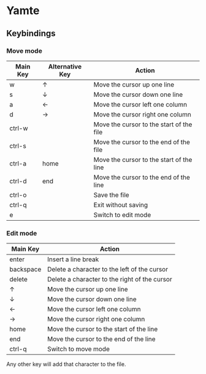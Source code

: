 # Yamte

## Keybindings

### Move mode

| Main Key | Alternative Key | Action                                   |
|----------|-----------------|------------------------------------------|
| w        | ↑               | Move the cursor up one line              |
| s        | ↓               | Move the cursor down one line            |
| a        | ←               | Move the cursor left one column          |
| d        | →               | Move the cursor right one column         |
| ctrl-w   |                 | Move the cursor to the start of the file |
| ctrl-s   |                 | Move the cursor to the end of the file   |
| ctrl-a   | home            | Move the cursor to the start of the line |
| ctrl-d   | end             | Move the cursor to the end of the line   |
| ctrl-o   |                 | Save the file                            |
| ctrl-q   |                 | Exit without saving                      |
| e        |                 | Switch to edit mode                      |

### Edit mode

| Main Key  | Action                                        |
|-----------|-----------------------------------------------|
| enter     | Insert a line break                           |
| backspace | Delete a character to the left of the cursor  |
| delete    | Delete a character to the right of the cursor |
| ↑         | Move the cursor up one line                   |
| ↓         | Move the cursor down one line                 |
| ←         | Move the cursor left one column               |
| →         | Move the cursor right one column              |
| home      | Move the cursor to the start of the line      |
| end       | Move the cursor to the end of the line        |
| ctrl-q    | Switch to move mode                           |

Any other key will add that character to the file.
